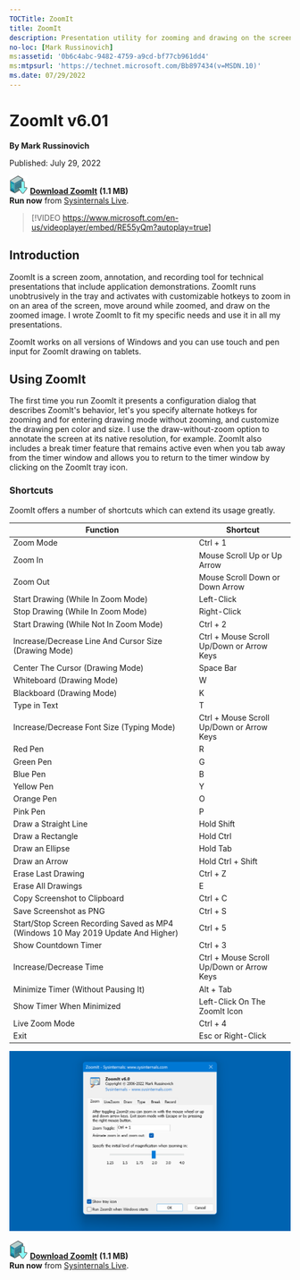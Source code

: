 ```yaml
--- 
TOCTitle: ZoomIt
title: ZoomIt
description: Presentation utility for zooming and drawing on the screen.
no-loc: [Mark Russinovich]
ms:assetid: '0b6c4abc-9482-4759-a9cd-bf77cb961dd4'
ms:mtpsurl: 'https://technet.microsoft.com/Bb897434(v=MSDN.10)'
ms.date: 07/29/2022
---
```


# ZoomIt v6.01

**By Mark Russinovich**

Published: July 29, 2022

[![Download](media/shared/Download_sm.png)](https://download.sysinternals.com/files/ZoomIt.zip) [**Download ZoomIt**](https://download.sysinternals.com/files/ZoomIt.zip) **(1.1 MB)**  
**Run now** from [Sysinternals Live](https://live.sysinternals.com/ZoomIt.exe).

> [!VIDEO https://www.microsoft.com/en-us/videoplayer/embed/RE55yQm?autoplay=true]

## Introduction

ZoomIt is a screen zoom, annotation, and recording tool for technical presentations
that include application demonstrations. ZoomIt runs unobtrusively in
the tray and activates with customizable hotkeys to zoom in on an area
of the screen, move around while zoomed, and draw on the zoomed image. I
wrote ZoomIt to fit my specific needs and use it in all my
presentations.

ZoomIt works on all versions of Windows and you can use touch and pen input for
ZoomIt drawing on tablets.  

## Using ZoomIt

The first time you run ZoomIt it presents a configuration dialog that
describes ZoomIt's behavior, let's you specify alternate hotkeys for
zooming and for entering drawing mode without zooming, and customize the
drawing pen color and size. I use the draw-without-zoom option to
annotate the screen at its native resolution, for example. ZoomIt also
includes a break timer feature that remains active even when you tab
away from the timer window and allows you to return to the timer window
by clicking on the ZoomIt tray icon.  
  
### Shortcuts

ZoomIt offers a number of shortcuts which can extend its usage greatly.

|  Function | Shortcut  |
|---|---|
| Zoom Mode | Ctrl + 1 |
| Zoom In | Mouse Scroll Up or Up Arrow |
| Zoom Out | Mouse Scroll Down or Down Arrow |
| Start Drawing (While In Zoom Mode) | Left-Click  |
| Stop Drawing (While In Zoom Mode) | Right-Click  |
| Start Drawing (While Not In Zoom Mode) | Ctrl + 2  |
| Increase/Decrease Line And Cursor Size (Drawing Mode) | Ctrl + Mouse Scroll Up/Down or Arrow Keys |
| Center The Cursor (Drawing Mode) | Space Bar |
| Whiteboard (Drawing Mode) | W |
| Blackboard (Drawing Mode) | K |
| Type in Text | T |
| Increase/Decrease Font Size (Typing Mode) | Ctrl + Mouse Scroll Up/Down or Arrow Keys |
| Red Pen | R |
| Green Pen | G |
| Blue Pen | B |
| Yellow Pen | Y |
| Orange Pen | O |
| Pink Pen | P |
| Draw a Straight Line | Hold Shift |
| Draw a Rectangle | Hold Ctrl |
| Draw an Ellipse | Hold Tab |
| Draw an Arrow | Hold Ctrl + Shift |
| Erase Last Drawing | Ctrl + Z |
| Erase All Drawings | E |
| Copy Screenshot to Clipboard | Ctrl + C |
| Save Screenshot as PNG | Ctrl + S |
| Start/Stop Screen Recording Saved as MP4 (Windows 10 May 2019 Update And Higher) | Ctrl + 5 |
| Show Countdown Timer | Ctrl + 3 |
| Increase/Decrease Time | Ctrl + Mouse Scroll Up/Down or Arrow Keys |
| Minimize Timer (Without Pausing It) | Alt + Tab |
| Show Timer When Minimized | Left-Click On The ZoomIt Icon |
| Live Zoom Mode | Ctrl + 4 |
| Exit | Esc or Right-Click |

![ZoomIt](media/zoomit/zoomit-main.png)  

[![Download](media/shared/Download_sm.png)](https://download.sysinternals.com/files/ZoomIt.zip) [**Download ZoomIt**](https://download.sysinternals.com/files/ZoomIt.zip) **(1.1 MB)**  
**Run now** from [Sysinternals Live](https://live.sysinternals.com/ZoomIt.exe).
